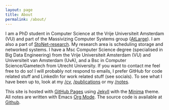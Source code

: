 ```yaml
---
layout: page
title: About
permalink: /about/
---
```

<link rel="icon" href="{{ "./favicon-32x32.png" | relative_url }}" type="image/x-icon">

I am a PhD student in Computer Science at the Vrije Universiteit Amsterdam (VU) and part of the Massivizing Computer Systems group ([AtLarge](https://atlarge-research.com/kdoekemeijer/)).
I am also a part of [StoNet-research](https://stonet-research.github.io/).
My research area is scheduling storage and networked systems.
I have a Msc Computer Science degree (specialised in Big Data Engineering) from the Vrije Universiteit Amsterdam (VU) and Universiteit van Amsterdam (UvA), and a Bsc in Computer Science/Gametech from Utrecht University.
If you want to contact me feel free to do so! I will probably not respond to emails, I prefer GitHub for code related stuff and LinkedIn for work related stuff (see socials).
To see what I have been up to, look at my [/cv](https://krien.github.io/cv), [/publications](https://krien.github.io/publications) or my [/notes](https://krien.github.io/notes).

This site is hosted with [GitHub Pages](https://pages.github.com/) using  [Jekyll](https://github.com/jekyll/jekyll) with the [Minima](https://github.com/jekyll/minima) theme.
All notes are written with Emacs [Org Mode](https://orgmode.org/).
The source code is available at [Github](https://github.com/Krien/Krien.github.io).
